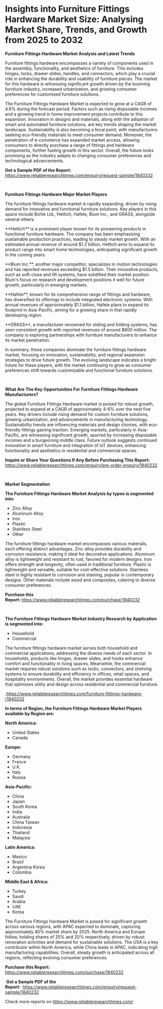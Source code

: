 <p><h1>Insights into Furniture Fittings Hardware Market Size: Analysing Market Share, Trends, and Growth from 2025 to 2032</h1></p><p><strong>Furniture Fittings Hardware Market Analysis and Latest Trends</strong></p>
<p><p>Furniture fittings hardware encompasses a variety of components used in the assembly, functionality, and aesthetics of furniture. This includes hinges, locks, drawer slides, handles, and connectors, which play a crucial role in enhancing the durability and usability of furniture pieces. The market for this hardware is witnessing significant growth driven by the booming furniture industry, increased urbanization, and growing consumer preferences for customized furniture solutions.</p><p>The Furniture Fittings Hardware Market is expected to grow at a CAGR of 4.6% during the forecast period. Factors such as rising disposable incomes and a growing trend in home improvement projects contribute to this expansion. Innovation in designs and materials, along with the adoption of smart and automated furniture solutions, are key trends shaping the market landscape. Sustainability is also becoming a focal point, with manufacturers seeking eco-friendly materials to meet consumer demand. Moreover, the penetration of e-commerce has expanded market access, allowing consumers to directly purchase a range of fittings and hardware components, further fueling growth in this sector. Overall, the future looks promising as the industry adapts to changing consumer preferences and technological advancements.</p></p>
<p><strong>Get a Sample PDF of the Report:&nbsp;</strong> <a href="https://www.reliableresearchtimes.com/enquiry/request-sample/1840232?utm_campaign=3297&utm_medium=2&utm_source=Github&utm_content=ia&utm_term=02042025&utm_id=furniture-fittings-hardware">https://www.reliableresearchtimes.com/enquiry/request-sample/1840232</a></p>
<p>&nbsp;</p>
<p><strong>Furniture Fittings Hardware Major Market Players</strong></p>
<p><p>The furniture fittings hardware market is rapidly expanding, driven by rising demand for innovative and functional furniture solutions. Key players in this space include Bohle Ltd., Hettich, Hafele, Blum Inc., and GRASS, alongside several others.</p><p>**Hettich** is a prominent player known for its pioneering products in functional furniture hardware. The company has been emphasizing sustainable production practices, leading to steady market growth. With an estimated annual revenue of around $1.2 billion, Hettich aims to expand its product range into smart home technologies, anticipating significant growth in the coming years.</p><p>**Blum Inc.**, another major competitor, specializes in motion technologies and has reported revenues exceeding $1.5 billion. Their innovative products, such as soft-close and lift systems, have solidified their market position. Blum's focus on research and development positions it well for future growth, particularly in emerging markets.</p><p>**Hafele**, known for its comprehensive range of fittings and hardware, has diversified its offerings to include integrated electronic systems. With annual revenues of approximately $1.1 billion, Hafele plans to expand its footprint in Asia-Pacific, aiming for a growing share in that rapidly developing region.</p><p>**GRASS**, a manufacturer renowned for sliding and folding systems, has seen consistent growth with reported revenues of around $600 million. The company is exploring partnerships with furniture manufacturers to enhance its market penetration.</p><p>In summary, these companies dominate the furniture fittings hardware market, focusing on innovation, sustainability, and regional expansion strategies to drive future growth. The evolving landscape indicates a bright future for these players, with the market continuing to grow as consumer preferences shift towards customizable and functional furniture solutions.</p></p>
<p>&nbsp;</p>
<p><strong>What Are The Key Opportunities For Furniture Fittings Hardware Manufacturers?</strong></p>
<p><p>The global Furniture Fittings Hardware market is poised for robust growth, projected to expand at a CAGR of approximately 4-6% over the next five years. Key drivers include rising demand for custom furniture solutions, growing urbanization, and advancements in manufacturing technology. Sustainability trends are influencing materials and design choices, with eco-friendly fittings gaining traction. Emerging markets, particularly in Asia-Pacific, are witnessing significant growth, spurred by increasing disposable incomes and a burgeoning middle class. Future outlook suggests continued innovation in smart furniture and integration of IoT devices, enhancing functionality and aesthetics in residential and commercial spaces.</p></p>
<p><strong>Inquire or Share Your Questions If Any Before Purchasing This Report:</strong> <a href="https://www.reliableresearchtimes.com/enquiry/pre-order-enquiry/1840232?utm_campaign=3297&utm_medium=2&utm_source=Github&utm_content=ia&utm_term=02042025&utm_id=furniture-fittings-hardware">https://www.reliableresearchtimes.com/enquiry/pre-order-enquiry/1840232</a></p>
<p>&nbsp;</p>
<p><strong>Market Segmentation</strong></p>
<p><strong>The Furniture Fittings Hardware Market Analysis by types is segmented into:</strong></p>
<p><ul><li>Zinc Alloy</li><li>Aluminum Alloy</li><li>Iron</li><li>Plastic</li><li>Stainless Steel</li><li>Other</li></ul></p>
<p><p>The furniture fittings hardware market encompasses various materials, each offering distinct advantages. Zinc alloy provides durability and corrosion resistance, making it ideal for decorative applications. Aluminum alloy is lightweight and resistant to rust, favored for modern designs. Iron offers strength and longevity, often used in traditional furniture. Plastic is lightweight and versatile, suitable for cost-effective solutions. Stainless steel is highly resistant to corrosion and staining, popular in contemporary designs. Other materials include wood and composites, catering to diverse consumer preferences.</p></p>
<p><strong>Purchase this Report:&nbsp;</strong><a href="https://www.reliableresearchtimes.com/purchase/1840232?utm_campaign=3297&utm_medium=2&utm_source=Github&utm_content=ia&utm_term=02042025&utm_id=furniture-fittings-hardware">https://www.reliableresearchtimes.com/purchase/1840232</a></p>
<p>&nbsp;</p>
<p><strong>The Furniture Fittings Hardware Market Industry Research by Application is segmented into:</strong></p>
<p><ul><li>Household</li><li>Commercial</li></ul></p>
<p><p>The furniture fittings hardware market serves both household and commercial applications, addressing the diverse needs of each sector. In households, products like hinges, drawer slides, and hooks enhance comfort and functionality in living spaces. Meanwhile, the commercial market requires robust solutions such as locks, connectors, and shelving systems to ensure durability and efficiency in offices, retail spaces, and hospitality environments. Overall, the market provides essential hardware that optimizes utility and design across residential and commercial furniture.</p></p>
<p><a href="https://www.reliableresearchtimes.com/furniture-fittings-hardware-r1840232?utm_campaign=3297&utm_medium=2&utm_source=Github&utm_content=ia&utm_term=02042025&utm_id=furniture-fittings-hardware">&nbsp;https://www.reliableresearchtimes.com/furniture-fittings-hardware-r1840232</a></p>
<p><strong>In terms of Region, the Furniture Fittings Hardware Market Players available by Region are:</strong></p>
<p>
    <p> <strong> North America: </strong>
        <ul>
            <li>United States</li>
            <li>Canada</li>
        </ul>
        </p> 
    <p> <strong> Europe: </strong>
        <ul>
            <li>Germany</li>
            <li>France</li>
            <li>U.K.</li>
            <li>Italy</li>
            <li>Russia</li>
        </ul>
        </p> 
    <p> <strong> Asia-Pacific: </strong>
        <ul>
            <li>China</li>
            <li>Japan</li>
            <li>South Korea</li>
            <li>India</li>
            <li>Australia</li>
            <li>China Taiwan</li>
            <li>Indonesia</li>
            <li>Thailand</li>
            <li>Malaysia</li>
        </ul>
        </p> 
    <p> <strong> Latin America: </strong>
        <ul>
            <li>Mexico</li>
            <li>Brazil</li>
            <li>Argentina Korea</li>
            <li>Colombia</li>
        </ul>
        </p> 
    <p> <strong> Middle East & Africa: </strong>
        <ul>
            <li>Turkey</li>
            <li>Saudi</li>
            <li>Arabia</li>
            <li>UAE</li>
            <li>Korea</li>
        </ul>
    </p>
    </p>
<p><p>The Furniture Fittings Hardware Market is poised for significant growth across various regions, with APAC expected to dominate, capturing approximately 40% market share by 2025. North America and Europe follow, holding shares of 25% and 20% respectively, driven by robust renovation activities and demand for sustainable solutions. The USA is a key contributor within North America, while China leads in APAC, indicating high manufacturing capabilities. Overall, steady growth is anticipated across all regions, reflecting evolving consumer preferences.</p></p>
<p><strong>Purchase this Report: </strong><a href="https://www.reliableresearchtimes.com/purchase/1840232?utm_campaign=3297&utm_medium=2&utm_source=Github&utm_content=ia&utm_term=02042025&utm_id=furniture-fittings-hardware">https://www.reliableresearchtimes.com/purchase/1840232</a></p>
<p>&nbsp;<strong>Get a Sample PDF of the Report:&nbsp;&nbsp;</strong><a href="https://www.reliableresearchtimes.com/enquiry/request-sample/1840232?utm_campaign=3297&utm_medium=2&utm_source=Github&utm_content=ia&utm_term=02042025&utm_id=furniture-fittings-hardware">https://www.reliableresearchtimes.com/enquiry/request-sample/1840232</a></p>
<p><strong></strong></p>
<p>Check more reports on <a href="https://www.reliableresearchtimes.com/?utm_campaign=3297&utm_medium=2&utm_source=Github&utm_content=ia&utm_term=02042025&utm_id=furniture-fittings-hardware">https://www.reliableresearchtimes.com/</a></p>